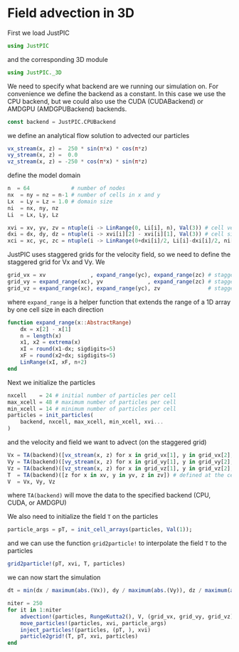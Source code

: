 # Field advection in 3D

First we load JustPIC

```julia
using JustPIC
```

and the corresponding 3D module

```julia
using JustPIC._3D
```

We need to specify what backend are we running our simulation on. For convenience we define the backend as a constant. In this case we use the CPU backend, but we could also use the CUDA (CUDABackend) or AMDGPU (AMDGPUBackend) backends.

```julia
const backend = JustPIC.CPUBackend
```

we define an analytical flow solution to advected our particles

```julia
vx_stream(x, z) =  250 * sin(π*x) * cos(π*z)
vy_stream(x, z) =  0.0
vz_stream(x, z) = -250 * cos(π*x) * sin(π*z)
```

define the model domain

```julia
n  = 64             # number of nodes
nx  = ny = nz = n-1 # number of cells in x and y
Lx  = Ly = Lz = 1.0 # domain size
ni  = nx, ny, nz
Li  = Lx, Ly, Lz

xvi = xv, yv, zv = ntuple(i -> LinRange(0, Li[i], n), Val(3)) # cell vertices
dxi = dx, dy, dz = ntuple(i -> xvi[i][2] - xvi[i][1], Val(3)) # cell size
xci = xc, yc, zc = ntuple(i -> LinRange(0+dxi[i]/2, Li[i]-dxi[i]/2, ni[i]), Val(3)) # cell centers
```

JustPIC uses staggered grids for the velocity field, so we need to define the staggered grid for Vx and Vy. We

```julia
grid_vx = xv              , expand_range(yc), expand_range(zc) # staggered grid for Vx
grid_vy = expand_range(xc), yv              , expand_range(zc) # staggered grid for Vy
grid_vz = expand_range(xc), expand_range(yc), zv               # staggered grid for Vy
```

where `expand_range` is a helper function that extends the range of a 1D array by one cell size in each direction

```julia
function expand_range(x::AbstractRange)
    dx = x[2] - x[1]
    n = length(x)
    x1, x2 = extrema(x)
    xI = round(x1-dx; sigdigits=5)
    xF = round(x2+dx; sigdigits=5)
    LinRange(xI, xF, n+2)
end
```

Next we initialize the particles

```julia
nxcell    = 24 # initial number of particles per cell
max_xcell = 48 # maximum number of particles per cell
min_xcell = 14 # minimum number of particles per cell
particles = init_particles(
    backend, nxcell, max_xcell, min_xcell, xvi...
)
```

and the velocity and field we want to advect (on the staggered grid)

```julia
Vx = TA(backend)([vx_stream(x, z) for x in grid_vx[1], y in grid_vx[2], z in grid_vx[3]])
Vy = TA(backend)([vy_stream(x, z) for x in grid_vy[1], y in grid_vy[2], z in grid_vy[3]])
Vz = TA(backend)([vz_stream(x, z) for x in grid_vz[1], y in grid_vz[2], z in grid_vz[3]])
T  = TA(backend)([z for x in xv, y in yv, z in zv]) # defined at the cell vertices
V  = Vx, Vy, Vz
```

where `TA(backend)` will move the data to the specified backend (CPU, CUDA, or AMDGPU)

We also need to initialize the field `T` on the particles

```julia
particle_args = pT, = init_cell_arrays(particles, Val(1));
```

and we can use the function `grid2particle!` to interpolate the field `T` to the particles

```julia
grid2particle!(pT, xvi, T, particles)
```

we can now start the simulation

```julia
dt = min(dx / maximum(abs.(Vx)), dy / maximum(abs.(Vy)), dz / maximum(abs.(Vz))) / 2

niter = 250
for it in 1:niter
    advection!(particles, RungeKutta2(), V, (grid_vx, grid_vy, grid_vz), dt) # advect particles
    move_particles!(particles, xvi, particle_args)                           # move particles in the memory
    inject_particles!(particles, (pT, ), xvi)                                # inject particles if needed
    particle2grid!(T, pT, xvi, particles)                                    # interpolate particles to the grid
end
```